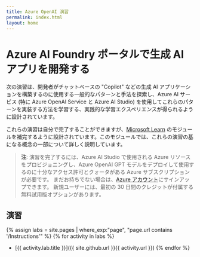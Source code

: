 ```yaml
---
title: Azure OpenAI 演習
permalink: index.html
layout: home
---
```


# Azure AI Foundry ポータルで生成 AI アプリを開発する

次の演習は、開発者がチャットベースの "Copilot" などの生成 AI アプリケーションを構築するのに使用する一般的なパターンと手法を探索し、Azure AI サービス (特に Azure OpenAI Service と Azure AI Studio) を使用してこれらのパターンを実装する方法を学習する、実践的な学習エクスペリエンスが得られるように設計されています。

これらの演習は自分で完了することができますが、[Microsoft Learn](https://learn.microsoft.com/training/paths/create-custom-copilots-ai-studio/) のモジュールを補完するように設計されています。このモジュールでは、これらの演習の基になる概念の一部について詳しく説明しています。

> **注**: 演習を完了するには、Azure AI Studio で使用される Azure リソースをプロビジョニングし、Azure OpenAI GPT モデルをデプロイして使用するのに十分なアクセス許可とクォータがある Azure サブスクリプションが必要です。 まだお持ちでない場合は、[Azure アカウント](https://azure.microsoft.com/free)にサインアップできます。 新規ユーザーには、最初の 30 日間のクレジットが付属する無料試用版オプションがあります。

## 演習

{% assign labs = site.pages | where_exp:"page", "page.url contains '/Instructions'" %} {% for activity in labs  %}
- [{{ activity.lab.title }}]({{ site.github.url }}{{ activity.url }}) {% endfor %}